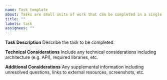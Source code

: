 ```yaml
---
name: Task template
about: Tasks are small units of work that can be completed in a single sprint
title: ""
labels: task
assignees: ""
---
```


****Task Description****
Describe the task to be completed.

****Technical Considerations****
Include any technical considerations including architecture (e.g. API), required libraries, etc.

****Additional Considerations****
Any supplemental information including unresolved questions, links to external resources, screenshots, etc.
